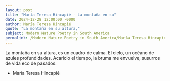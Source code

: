 ```yaml
---
layout: post
title: "María Teresa Hincapié - La montaña en su"
date: 2024-12-28 12:00:00 -0000
author: María Teresa Hincapié
quote: "La montaña en su altura,"
subject: Modern Nature Poetry in South America
permalink: /Modern Nature Poetry in South America/María Teresa Hincapié/María Teresa Hincapié - La montaña en su
---
```


La montaña en su altura,
es un cuadro de calma.
El cielo, un océano
de azules profundidades.
Acaricio el tiempo,
la bruma me envuelve,
susurros de vida
eco de pasados.

- María Teresa Hincapié
